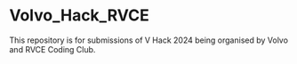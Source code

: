 # Volvo_Hack_RVCE
This repository is for submissions of  V Hack 2024 being organised by Volvo and RVCE Coding Club.
